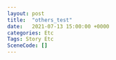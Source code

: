 ```yaml
---
layout: post
title:  "others_test"
date:   2021-07-13 15:00:00 +0000
categories: Etc
Tags: Story Etc
SceneCode: []
---
```

